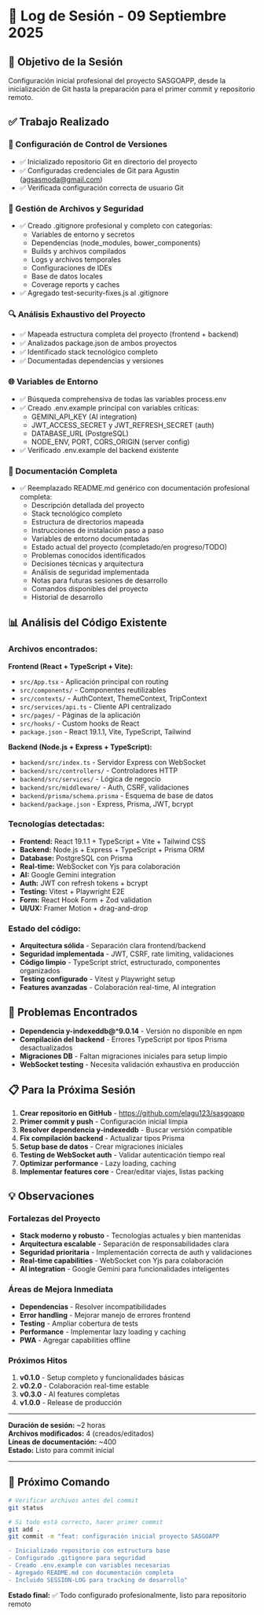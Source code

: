 # 📝 Log de Sesión - 09 Septiembre 2025

## 🎯 Objetivo de la Sesión
Configuración inicial profesional del proyecto SASGOAPP, desde la inicialización de Git hasta la preparación para el primer commit y repositorio remoto.

## ✅ Trabajo Realizado

### 🔧 Configuración de Control de Versiones
- ✅ Inicializado repositorio Git en directorio del proyecto
- ✅ Configuradas credenciales de Git para Agustin (agsasmoda@gmail.com)
- ✅ Verificada configuración correcta de usuario Git

### 📁 Gestión de Archivos y Seguridad
- ✅ Creado .gitignore profesional y completo con categorías:
  - Variables de entorno y secretos
  - Dependencias (node_modules, bower_components)
  - Builds y archivos compilados
  - Logs y archivos temporales
  - Configuraciones de IDEs
  - Base de datos locales
  - Coverage reports y caches
- ✅ Agregado test-security-fixes.js al .gitignore

### 🔍 Análisis Exhaustivo del Proyecto
- ✅ Mapeada estructura completa del proyecto (frontend + backend)
- ✅ Analizados package.json de ambos proyectos
- ✅ Identificado stack tecnológico completo
- ✅ Documentadas dependencias y versiones

### 🌐 Variables de Entorno
- ✅ Búsqueda comprehensiva de todas las variables process.env
- ✅ Creado .env.example principal con variables críticas:
  - GEMINI_API_KEY (AI integration)
  - JWT_ACCESS_SECRET y JWT_REFRESH_SECRET (auth)
  - DATABASE_URL (PostgreSQL)
  - NODE_ENV, PORT, CORS_ORIGIN (server config)
- ✅ Verificado .env.example del backend existente

### 📖 Documentación Completa
- ✅ Reemplazado README.md genérico con documentación profesional completa:
  - Descripción detallada del proyecto
  - Stack tecnológico completo
  - Estructura de directorios mapeada
  - Instrucciones de instalación paso a paso
  - Variables de entorno documentadas
  - Estado actual del proyecto (completado/en progreso/TODO)
  - Problemas conocidos identificados
  - Decisiones técnicas y arquitectura
  - Análisis de seguridad implementada
  - Notas para futuras sesiones de desarrollo
  - Comandos disponibles del proyecto
  - Historial de desarrollo

## 📊 Análisis del Código Existente

### Archivos encontrados:
**Frontend (React + TypeScript + Vite):**
- `src/App.tsx` - Aplicación principal con routing
- `src/components/` - Componentes reutilizables
- `src/contexts/` - AuthContext, ThemeContext, TripContext
- `src/services/api.ts` - Cliente API centralizado
- `src/pages/` - Páginas de la aplicación
- `src/hooks/` - Custom hooks de React
- `package.json` - React 19.1.1, Vite, TypeScript, Tailwind

**Backend (Node.js + Express + TypeScript):**
- `backend/src/index.ts` - Servidor Express con WebSocket
- `backend/src/controllers/` - Controladores HTTP
- `backend/src/services/` - Lógica de negocio
- `backend/src/middleware/` - Auth, CSRF, validaciones
- `backend/prisma/schema.prisma` - Esquema de base de datos
- `backend/package.json` - Express, Prisma, JWT, bcrypt

### Tecnologías detectadas:
- **Frontend:** React 19.1.1 + TypeScript + Vite + Tailwind CSS
- **Backend:** Node.js + Express + TypeScript + Prisma ORM
- **Database:** PostgreSQL con Prisma
- **Real-time:** WebSocket con Yjs para colaboración
- **AI:** Google Gemini integration
- **Auth:** JWT con refresh tokens + bcrypt
- **Testing:** Vitest + Playwright E2E
- **Form:** React Hook Form + Zod validation
- **UI/UX:** Framer Motion + drag-and-drop

### Estado del código:
- **Arquitectura sólida** - Separación clara frontend/backend
- **Seguridad implementada** - JWT, CSRF, rate limiting, validaciones
- **Código limpio** - TypeScript strict, estructurado, componentes organizados
- **Testing configurado** - Vitest y Playwright setup
- **Features avanzadas** - Colaboración real-time, AI integration

## 🐛 Problemas Encontrados
- **Dependencia y-indexeddb@^9.0.14** - Versión no disponible en npm
- **Compilación del backend** - Errores TypeScript por tipos Prisma desactualizados
- **Migraciones DB** - Faltan migraciones iniciales para setup limpio
- **WebSocket testing** - Necesita validación exhaustiva en producción

## 📋 Para la Próxima Sesión
1. **Crear repositorio en GitHub** - https://github.com/elagu123/sasgoapp
2. **Primer commit y push** - Configuración inicial limpia
3. **Resolver dependencia y-indexeddb** - Buscar versión compatible
4. **Fix compilación backend** - Actualizar tipos Prisma
5. **Setup base de datos** - Crear migraciones iniciales
6. **Testing de WebSocket auth** - Validar autenticación tiempo real
7. **Optimizar performance** - Lazy loading, caching
8. **Implementar features core** - Crear/editar viajes, listas packing

## 💡 Observaciones

### Fortalezas del Proyecto
- **Stack moderno y robusto** - Tecnologías actuales y bien mantenidas
- **Arquitectura escalable** - Separación de responsabilidades clara
- **Seguridad prioritaria** - Implementación correcta de auth y validaciones
- **Real-time capabilities** - WebSocket con Yjs para colaboración
- **AI integration** - Google Gemini para funcionalidades inteligentes

### Áreas de Mejora Inmediata
- **Dependencias** - Resolver incompatibilidades
- **Error handling** - Mejorar manejo de errores frontend
- **Testing** - Ampliar cobertura de tests
- **Performance** - Implementar lazy loading y caching
- **PWA** - Agregar capabilities offline

### Próximos Hitos
1. **v0.1.0** - Setup completo y funcionalidades básicas
2. **v0.2.0** - Colaboración real-time estable
3. **v0.3.0** - AI features completas
4. **v1.0.0** - Release de producción

---

**Duración de sesión:** ~2 horas  
**Archivos modificados:** 4 (creados/editados)  
**Líneas de documentación:** ~400  
**Estado:** Listo para commit inicial  

---

## 🎯 Próximo Comando
```bash
# Verificar archivos antes del commit
git status

# Si todo está correcto, hacer primer commit
git add .
git commit -m "feat: configuración inicial proyecto SASGOAPP

- Inicializado repositorio con estructura base
- Configurado .gitignore para seguridad
- Creado .env.example con variables necesarias
- Agregado README.md con documentación completa
- Incluido SESSION-LOG para tracking de desarrollo"
```

**Estado final:** ✅ Todo configurado profesionalmente, listo para repositorio remoto